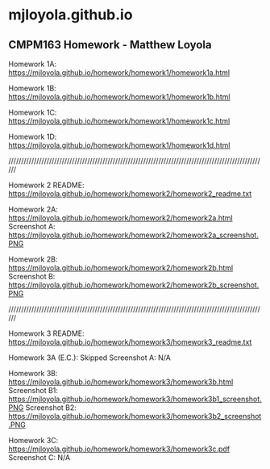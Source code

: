 # mjloyola.github.io
## CMPM163 Homework - Matthew Loyola ##

Homework 1A: https://mjloyola.github.io/homework/homework1/homework1a.html

Homework 1B: https://mjloyola.github.io/homework/homework1/homework1b.html

Homework 1C: https://mjloyola.github.io/homework/homework1/homework1c.html

Homework 1D: https://mjloyola.github.io/homework/homework1/homework1d.html

//////////////////////////////////////////////////////////////////////////////////////////////////////

Homework 2 README: https://mjloyola.github.io/homework/homework2/homework2_readme.txt

Homework 2A: https://mjloyola.github.io/homework/homework2/homework2a.html   
Screenshot A: https://mjloyola.github.io/homework/homework2/homework2a_screenshot.PNG

Homework 2B: https://mjloyola.github.io/homework/homework2/homework2b.html  
Screenshot B: https://mjloyola.github.io/homework/homework2/homework2b_screenshot.PNG

//////////////////////////////////////////////////////////////////////////////////////////////////////

Homework 3 README: https://mjloyola.github.io/homework/homework3/homework3_readme.txt

Homework 3A (E.C.): Skipped
Screenshot A: N/A

Homework 3B: https://mjloyola.github.io/homework/homework3/homework3b.html  
Screenshot B1: https://mjloyola.github.io/homework/homework3/homework3b1_screenshot.PNG 
Screenshot B2: https://mjloyola.github.io/homework/homework3/homework3b2_screenshot.PNG 

Homework 3C: https://mjloyola.github.io/homework/homework3/homework3c.pdf
Screenshot C: N/A
